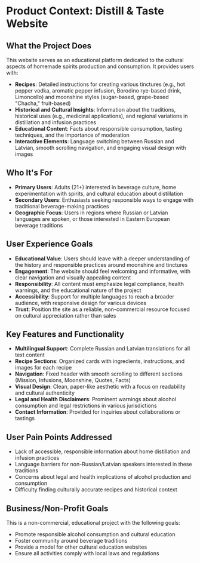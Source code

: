 # Product Context: Distill & Taste Website

## What the Project Does

This website serves as an educational platform dedicated to the cultural aspects of homemade spirits production and consumption. It provides users with:

- **Recipes**: Detailed instructions for creating various tinctures (e.g., hot pepper vodka, aromatic pepper infusion, Borodino rye-based drink, Limoncello) and moonshine styles (sugar-based, grape-based "Chacha," fruit-based)
- **Historical and Cultural Insights**: Information about the traditions, historical uses (e.g., medicinal applications), and regional variations in distillation and infusion practices
- **Educational Content**: Facts about responsible consumption, tasting techniques, and the importance of moderation
- **Interactive Elements**: Language switching between Russian and Latvian, smooth scrolling navigation, and engaging visual design with images

## Who It's For

- **Primary Users**: Adults (21+) interested in beverage culture, home experimentation with spirits, and cultural education about distillation
- **Secondary Users**: Enthusiasts seeking responsible ways to engage with traditional beverage-making practices
- **Geographic Focus**: Users in regions where Russian or Latvian languages are spoken, or those interested in Eastern European beverage traditions

## User Experience Goals

- **Educational Value**: Users should leave with a deeper understanding of the history and responsible practices around moonshine and tinctures
- **Engagement**: The website should feel welcoming and informative, with clear navigation and visually appealing content
- **Responsibility**: All content must emphasize legal compliance, health warnings, and the educational nature of the project
- **Accessibility**: Support for multiple languages to reach a broader audience, with responsive design for various devices
- **Trust**: Position the site as a reliable, non-commercial resource focused on cultural appreciation rather than sales

## Key Features and Functionality

- **Multilingual Support**: Complete Russian and Latvian translations for all text content
- **Recipe Sections**: Organized cards with ingredients, instructions, and images for each recipe
- **Navigation**: Fixed header with smooth scrolling to different sections (Mission, Infusions, Moonshine, Quotes, Facts)
- **Visual Design**: Clean, paper-like aesthetic with a focus on readability and cultural authenticity
- **Legal and Health Disclaimers**: Prominent warnings about alcohol consumption and legal restrictions in various jurisdictions
- **Contact Information**: Provided for inquiries about collaborations or tastings

## User Pain Points Addressed

- Lack of accessible, responsible information about home distillation and infusion practices
- Language barriers for non-Russian/Latvian speakers interested in these traditions
- Concerns about legal and health implications of alcohol production and consumption
- Difficulty finding culturally accurate recipes and historical context

## Business/Non-Profit Goals

This is a non-commercial, educational project with the following goals:

- Promote responsible alcohol consumption and cultural education
- Foster community around beverage traditions
- Provide a model for other cultural education websites
- Ensure all activities comply with local laws and regulations

